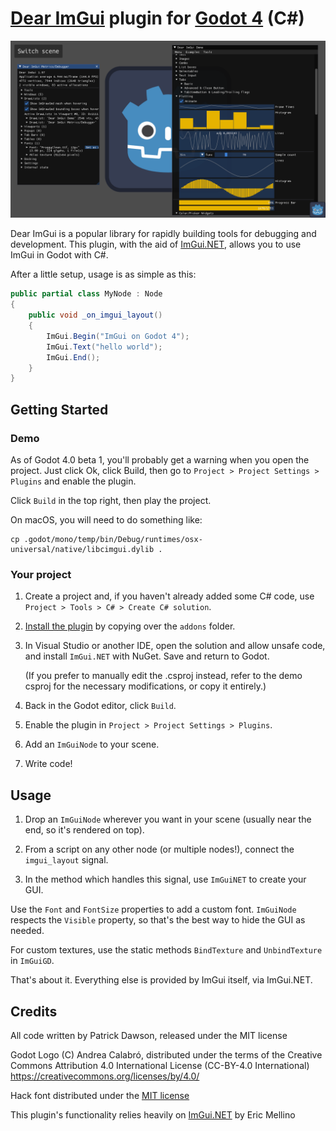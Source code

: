 # [Dear ImGui](https://github.com/ocornut/imgui) plugin for [Godot 4](https://github.com/godotengine/godot) (C#)

![screenshot](doc/screenshot.png)

Dear ImGui is a popular library for rapidly building tools for debugging and development. This plugin, with the aid of [ImGui.NET](https://github.com/mellinoe/ImGui.NET), allows you to use ImGui in Godot with C#.

After a little setup, usage is as simple as this:
```csharp
public partial class MyNode : Node
{
    public void _on_imgui_layout()
    {
        ImGui.Begin("ImGui on Godot 4");
        ImGui.Text("hello world");
        ImGui.End();
    }
}
```

## Getting Started

### Demo

As of Godot 4.0 beta 1, you'll probably get a warning when you open the project. Just click Ok, click Build, then go to `Project > Project Settings > Plugins` and enable the plugin.

Click `Build` in the top right, then play the project.

On macOS, you will need to do something like:
```
cp .godot/mono/temp/bin/Debug/runtimes/osx-universal/native/libcimgui.dylib .
```

### Your project

1. Create a project and, if you haven't already added some C# code, use `Project > Tools > C# > Create C# solution`.

2. [Install the plugin](https://docs.godotengine.org/en/stable/tutorials/plugins/editor/installing_plugins.html) by copying over the `addons` folder.

3. In Visual Studio or another IDE, open the solution and allow unsafe code, and install `ImGui.NET` with NuGet. Save and return to Godot.

    (If you prefer to manually edit the .csproj instead, refer to the demo csproj for the necessary modifications, or copy it entirely.)

4. Back in the Godot editor, click `Build`.

5. Enable the plugin in `Project > Project Settings > Plugins`.

6. Add an `ImGuiNode` to your scene.

7. Write code!

## Usage

1. Drop an `ImGuiNode` wherever you want in your scene (usually near the end, so it's rendered on top).

2. From a script on any other node (or multiple nodes!), connect the `imgui_layout` signal.

3. In the method which handles this signal, use `ImGuiNET` to create your GUI.

Use the `Font` and `FontSize` properties to add a custom font. `ImGuiNode` respects the `Visible` property, so that's the best way to hide the GUI as needed.

For custom textures, use the static methods `BindTexture` and `UnbindTexture` in `ImGuiGD`.

That's about it. Everything else is provided by ImGui itself, via ImGui.NET.

## Credits

All code written by Patrick Dawson, released under the MIT license

Godot Logo (C) Andrea Calabró, distributed under the terms of the Creative Commons Attribution 4.0 International License (CC-BY-4.0 International) https://creativecommons.org/licenses/by/4.0/

Hack font distributed under the [MIT license](https://github.com/source-foundry/Hack/blob/master/LICENSE.md)

This plugin's functionality relies heavily on [ImGui.NET](https://github.com/mellinoe/ImGui.NET) by Eric Mellino
